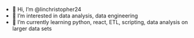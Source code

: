 - 👋 Hi, I’m @linchristopher24
- 👀 I’m interested in data analysis, data engineering
- 🌱 I’m currently learning python, react, ETL, scripting, data analysis on larger data sets


<!---
linchristopher24/linchristopher24 is a ✨ special ✨ repository because its `README.md` (this file) appears on your GitHub profile.
You can click the Preview link to take a look at your changes.
--->
